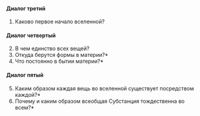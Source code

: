 #### Диалог третий
1. Каково первое начало вселенной?
#### Диалог четвертый
2. В чем единство всех вещей?
3. Откуда берутся формы в материи?*
4. Что постоянно в бытии материи?*
#### Диалог пятый
5. Каким образом каждая вещь во вселенной существует посредством каждой?*
6. Почему и каким образом всеобщая Субстанция тождественна во всем?*